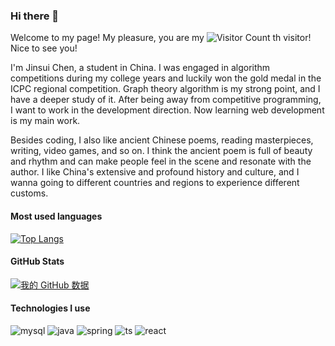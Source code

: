 ### Hi there 👋

Welcome to my page! My pleasure, you are my ![Visitor Count](https://profile-counter.glitch.me/jinsuichen/count.svg) th visitor! Nice to see you!

I'm Jinsui Chen, a student in China. I was engaged in algorithm competitions during my college years and luckily won the gold medal in the ICPC regional competition. Graph theory algorithm is my strong point, and I have a deeper study of it. After being away from competitive programming, I want to work in the development direction. Now learning web development is my main work.

Besides coding, I also like ancient Chinese poems, reading masterpieces, writing, video games, and so on. I think the ancient poem is full of beauty and rhythm and can make people feel in the scene and resonate with the author. I like China's extensive and profound history and culture, and I wanna going to different countries and regions to experience different customs.

#### Most used languages

[![Top Langs](https://github-readme-stats.vercel.app/api/top-langs/?username=jinsuichen&layout=compact)](https://github.com/jinsuichen/github-readme-stats)

#### GitHub Stats

[![我的 GitHub 数据](https://github-readme-stats.vercel.app/api?username=jinsuichen)]()



#### Technologies I use

![mysql](https://img.shields.io/badge/MySQL-00000F?style=for-the-badge&logo=mysql&logoColor=white)
![java](https://img.shields.io/badge/Java-ED8B00?style=for-the-badge&logo=java&logoColor=white)
![spring](https://img.shields.io/badge/Spring-6DB33F?style=for-the-badge&logo=spring&logoColor=white)
![ts](https://img.shields.io/badge/TypeScript-007ACC?style=for-the-badge&logo=typescript&logoColor=white)
![react](https://img.shields.io/badge/React-20232A?style=for-the-badge&logo=react&logoColor=61DAFB)
